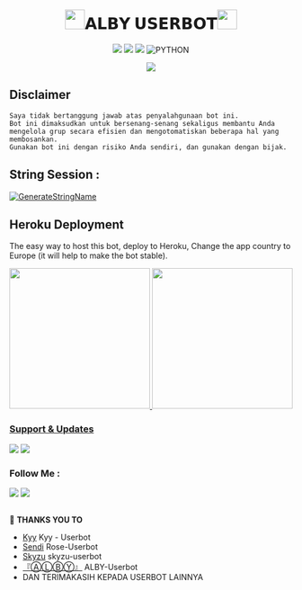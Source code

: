 <h1 align="center"><img src="./resources/extras/GeezFire.gif" width="35px">𝗔𝗟𝗕𝗬 𝗨𝗦𝗘𝗥𝗕𝗢𝗧<img src="./resources/extras/GeezFire.gif" width="35px"></h1>

<p align="center">
    <a href="https://github.com/PunyaAlby/ALBY-Userbot/commits/ALBY-Userbot"><img src="https://img.shields.io/github/last-commit/PunyaAlby/Alby-Userbot?color=ff0000&logo=github&logoColor=ffffff&style=for-the-badge" /></a>
    <a href="https://github.com/PunyaAlby/ALBY-Userbot"> <img src="https://img.shields.io/github/repo-size/PunyaAlby/ALBY-Userbot?logo=github&style=for-the-badge" /></a>
    <a href="https://pypi.org/project/Telethon/"><img src="https://img.shields.io/pypi/v/telethon?color=important&label=telethon&logo=python&logoColor=brightgreen&style=for-the-badge" /></a>
    <img alt="PYTHON" src="https://img.shields.io/badge/PYTHON-v3.9.6-purple?style=for-the-badge&logo=appveyor"/>
    </p>


<p align="center">
  <img src="https://telegra.ph/file/cbe826936d4de9ec1838a.jpg">
</p>


## Disclaimer

```
Saya tidak bertanggung jawab atas penyalahgunaan bot ini.
Bot ini dimaksudkan untuk bersenang-senang sekaligus membantu Anda
mengelola grup secara efisien dan mengotomatiskan beberapa hal yang membosankan.
Gunakan bot ini dengan risiko Anda sendiri, dan gunakan dengan bijak.
```


## String Session :
[![GenerateStringName](https://img.shields.io/badge/repl.it-generateStringName-white)](https://replit.com/@rizkyhmdanii16/StringSession)


## Heroku Deployment
The easy way to host this bot, deploy to Heroku, Change the app country to Europe (it will help to make the bot stable).
<p align="center">
<a href="https://heroku.com/deploy?template=https://github.com/nyobafake/ALBY-Userbot/"><img src="https://img.shields.io/badge/Deploy%20To%20Heroku-blueviolet?style=for-the-badge&logo=heroku" width="250""/</a>  
<a href="https://telegram.dog/XTZ_HerokuBot?start=UHVueWFBbGJ5L0FMQlktVXNlcmJvdCBBTEJZLVVzZXJib3Q"><img src="https://img.shields.io/badge/Deploy%20Via%20Telegram-blue?style=for-the-badge&logo=telegram" width="250""/</a>  </p>


### Support & Updates 
<a href="https://t.me/ruangdiskusikami"><img src="https://img.shields.io/badge/Join-Group%20Support-red.svg?style=for-the-badge&logo=Telegram"></a> <a href="https://t.me/ruangprojects"><img src="https://img.shields.io/badge/Join-Updates%20Channel-white.svg?style=for-the-badge&logo=Telegram"></a>

### Follow Me :
<p align="left">
<a href="https://github.com/PunyaAlby"><img src="https://img.shields.io/badge/GitHub-Follow%20on%20GitHub-inactive.svg?logo=github"></a> <a href="https://instagram.com/fadzkuruuniialmuttaqiin"><img src="https://img.shields.io/badge/Instagram-Follow%20on%20Instagram-important.svg?logo=instagram"></a>
</p>

##

🔰 **THANKS YOU TO**
*   [Kyy](https://github.com/muhammadrizky16/Kyy-Userbot)   Kyy - Userbot
*   [Sendi](https://github.com/SendiAp/Rose-Userbot)   Rose-Userbot
*   [Skyzu](https://github.com/Skyzu/skyzu-userbot)   skyzu-userbot
*   [『ⒶⓁⒷⓎ』](https://github.com/PunyaAlby/ALBY-Userbot)   ALBY-Userbot
*   DAN TERIMAKASIH KEPADA USERBOT LAINNYA
